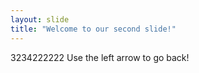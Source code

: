 ```yaml
---
layout: slide
title: "Welcome to our second slide!"
---
```

3234222222
Use the left arrow to go back!
